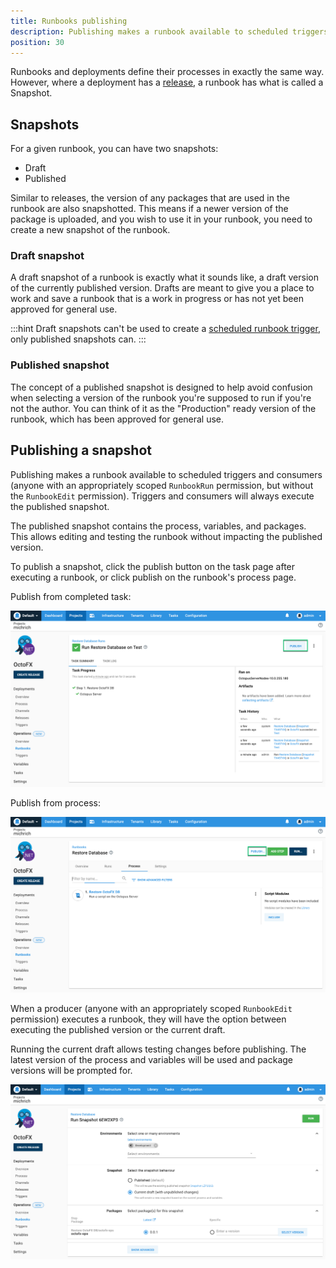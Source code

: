 ```yaml
---
title: Runbooks publishing
description: Publishing makes a runbook available to scheduled triggers and consumers.
position: 30
---
```


Runbooks and deployments define their processes in exactly the same way. However, where a deployment has a [release](/docs/octopus-concepts/releases.md), a runbook has what is called a Snapshot. 

## Snapshots

For a given runbook, you can have two snapshots:
- Draft
- Published

Similar to releases, the version of any packages that are used in the runbook are also snapshotted. This means if a newer version of the package is uploaded, and you wish to use it in your runbook, you need to create a new snapshot of the runbook.

### Draft snapshot

A draft snapshot of a runbook is exactly what it sounds like, a draft version of the currently published version. Drafts are meant to give you a place to work and save a runbook that is a work in progress or has not yet been approved for general use.

:::hint
Draft snapshots can't be used to create a [scheduled runbook trigger](/docs/runbooks/scheduled-runbook-trigger/index.md), only published snapshots can. 
:::

### Published snapshot

The concept of a published snapshot is designed to help avoid confusion when selecting a version of the runbook you're supposed to run if you're not the author. You can think of it as the "Production" ready version of the runbook, which has been approved for general use.

## Publishing a snapshot

Publishing makes a runbook available to scheduled triggers and consumers (anyone with an appropriately scoped `RunbookRun` permission, but without the `RunbookEdit` permission).  Triggers and consumers will always execute the published snapshot.

The published snapshot contains the process, variables, and packages. This allows editing and testing the runbook without impacting the published version.   

To publish a snapshot, click the publish button on the task page after executing a runbook, or click publish on the runbook's process page.

Publish from completed task:

![Publish runbook from task page](runbook-publish-task.png "width=500")

Publish from process:

![Publish runbook from process page](runbook-publish-process.png "width=500")

When a producer (anyone with an appropriately scoped `RunbookEdit` permission) executes a runbook, they will have the option between executing the published version or the current draft.

Running the current draft allows testing changes before publishing.  The latest version of the process and variables will be used and package versions will be prompted for.

![Run current draft](runbook-run-draft.png "width=500")